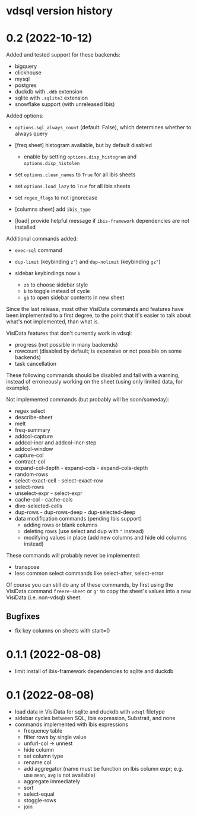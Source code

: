 # vdsql version history

# 0.2 (2022-10-12)

Added and tested support for these backends:

  - bigquery
  - clickhouse
  - mysql
  - postgres
  - duckdb with `.ddb` extension
  - sqlite with `.sqlite3` extension
  - snowflake support (with unreleased Ibis)

Added options:
- `options.sql_always_count` (default: False), which determines whether to always query
- [freq sheet] histogram available, but by default disabled
   - enable by setting `options.disp_histogram` and `options.disp_histolen`

- set `options.clean_names` to `True` for all ibis sheets
- set `options.load_lazy` to `True` for all ibis sheets
- set `regex_flags` to not ignorecase

- [columns sheet] add `ibis_type`
- [load] provide helpful message if `ibis-framework` dependencies are not installed

Additional commands added:
- `exec-sql` command
- `dup-limit` (keybinding `z"`) and `dup-nolimit` (keybinding `gz"`)

- sidebar keybindings now `b`
    - `zb` to choose sidebar style
    - `b` to toggle instead of cycle
    - `gb` to open sidebar contents in new sheet

Since the last release, most other VisiData commands and features have been implemented to a first degree, to the point that it's easier to talk about what's not implemented, than what is.

VisiData features that don't currently work in vdsql:
 - progress (not possible in many backends)
 - rowcount (disabled by default; is expensive or not possible on some backends)
 - task cancellation

These following commands should be disabled and fail with a warning, instead of erroneously working on the sheet (using only limited data, for example).

Not implemented commands (but probably will be soon/someday):
  - regex select
  - describe-sheet
  - melt
  - freq-summary
  - addcol-capture
  - addcol-incr and addcol-incr-step
  - addcol-window
  - capture-col
  - contract-col
  - expand-col-depth - expand-cols - expand-cols-depth
  - random-rows
  - select-exact-cell - select-exact-row
  - select-rows
  - unselect-expr - select-expr
  - cache-col - cache-cols
  - dive-selected-cells
  - dup-rows - dup-rows-deep - dup-selected-deep
  - data modification commands (pending Ibis support)
    - adding rows or blank columns
    - deleting rows (use select and dup with `"` instead)
    - modifying values in place (add new columns and hide old columns instead)

These commands will probably never be implemented:
  - transpose
  - less common select commands like select-after, select-error

Of course you can still do any of these commands, by first using the VisiData command `freeze-sheet` or `g'` to copy the sheet's values into a new VisiData (i.e. non-vdsql) sheet.

## Bugfixes

- fix key columns on sheets with start=0

# 0.1.1 (2022-08-08)

- limit install of ibis-framework dependencies to sqlite and duckdb

# 0.1 (2022-08-08)

- load data in VisiData for sqlite and duckdb with `vdsql` filetype
- sidebar cycles between SQL, Ibis expression, Substrait, and none
- commands implemented with Ibis expressions
    - frequency table
    - filter rows by single value
    - unfurl-col -> unnest
    - hide column
    - set column type
    - rename col
    - add aggregator (name must be function on Ibis column expr; e.g. use `mean`, `avg` is not available)
    - aggregate immediately
    - sort
    - select-equal
    - stoggle-rows
    - join


